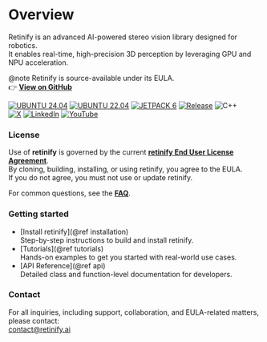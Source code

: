 # Overview
Retinify is an advanced AI-powered stereo vision library designed for robotics.  
It enables real-time, high-precision 3D perception by leveraging GPU and NPU acceleration.

@note
Retinify is source-available under its EULA.  
👉 [**View on GitHub**](https://github.com/retinify/retinify)
  
[![UBUNTU 24.04](https://img.shields.io/badge/-UBUNTU%2024%2E04-orange?style=flat-square&logo=ubuntu&logoColor=white)](https://releases.ubuntu.com/noble/)
[![UBUNTU 22.04](https://img.shields.io/badge/-UBUNTU%2022%2E04-orange?style=flat-square&logo=ubuntu&logoColor=white)](https://releases.ubuntu.com/jammy/)
[![JETPACK 6](https://img.shields.io/badge/-JETPACK%206-76B900?style=flat-square&logo=nvidia&logoColor=white)](https://docs.nvidia.com/jetson/jetpack/index.html)
[![Release](https://img.shields.io/github/v/release/retinify/retinify?sort=semver&style=flat-square&color=blue&label=Release)](https://github.com/retinify/retinify/releases/latest)
![C++](https://img.shields.io/badge/C++-E6B800?style=flat-square&logo=c%2B%2B&logoColor=white)  
[![X](https://img.shields.io/badge/Follow-@retinify-blueviolet?style=flat-square&logo=x)](https://x.com/retinify)
[![LinkedIn](https://img.shields.io/badge/LinkedIn-@retinify-blue?style=flat-square&logo=linkedin)](https://www.linkedin.com/company/retinify)
[![YouTube](https://img.shields.io/badge/Watch-%40retinify-red?style=flat-square&logo=youtube)](https://www.youtube.com/@retinify_ai)
  
### License
Use of **retinify** is governed by the current [**retinify End User License Agreement**](https://github.com/retinify/retinify-eula/blob/main/EULA.md).  
By cloning, building, installing, or using retinify, you agree to the EULA.  
If you do not agree, you must not use or update retinify.  

For common questions, see the [**FAQ**](https://github.com/retinify/retinify-eula/blob/main/FAQ.md).  

### Getting started
- [Install retinify](@ref installation)  
Step-by-step instructions to build and install retinify.
- [Tutorials](@ref tutorials)  
Hands-on examples to get you started with real-world use cases.
- [API Reference](@ref api)  
Detailed class and function-level documentation for developers.

### Contact
For all inquiries, including support, collaboration, and EULA-related matters, please contact:  
[contact@retinify.ai](mailto:contact@retinify.ai)
